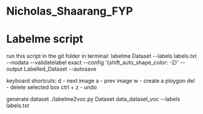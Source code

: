 # Nicholas_Shaarang_FYP

# Labelme script
run this script in the git folder in terminal:
labelme Dataset --labels labels.txt --nodata --validatelabel exact --config '{shift_auto_shape_color: -2}' --output Labelled_Dataset --autosave

keyboard shortcuts:
d - next image
a - prev image
w - create a ploygon
del - delete selected box
ctrl + z - undo

generate dataset
./labelme2voc.py Dataset data_dataset_voc --labels labels.txt
